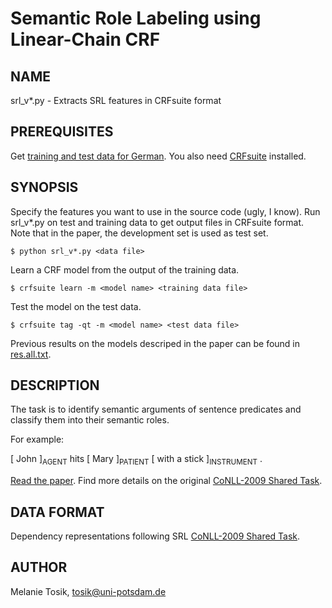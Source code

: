 Semantic Role Labeling using Linear-Chain CRF
=============================================

NAME
----

srl_v*.py - Extracts SRL features in CRFsuite format

PREREQUISITES
--------

Get [training and test data for German](https://ufal.mff.cuni.cz/conll2009-st/data/traindev.html). You also need [CRFsuite](http://www.chokkan.org/software/crfsuite/) installed.

SYNOPSIS
--------

Specify the features you want to use in the source code (ugly, I know). Run srl_v*.py on test and training data to get output files in CRFsuite format. Note that in the paper, the development set is used as test set.

```
$ python srl_v*.py <data file>
```

Learn a CRF model from the output of the training data.

```
$ crfsuite learn -m <model name> <training data file>
```

Test the model on the test data.

```
$ crfsuite tag -qt -m <model name> <test data file>
```

Previous results on the models descriped in the paper can be found in [res.all.txt](https://github.com/melanietosik/srl/blob/master/res.all.txt).

DESCRIPTION
-----------

The task is to identify semantic arguments of sentence predicates and classify them into their semantic roles.

For example:

[ John ]<sub>AGENT</sub> hits [ Mary ]<sub>PATIENT</sub> [ with a stick ]<sub>INSTRUMENT</sub> .

[Read the paper](http://www.melanietosik.com/files/srl.pdf). Find more details on the original [CoNLL-2009 Shared Task](https://ufal.mff.cuni.cz/conll2009-st/task-description.html).

DATA FORMAT
-----------

Dependency representations following SRL [CoNLL-2009 Shared Task](https://ufal.mff.cuni.cz/conll2009-st/task-description.html).

AUTHOR
------
Melanie Tosik, tosik@uni-potsdam.de
